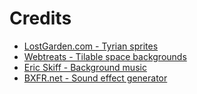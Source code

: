 # Credits
* [LostGarden.com - Tyrian sprites](http://www.lostgarden.com/2007/04/free-game-graphics-tyrian-ships-and.html)
* [Webtreats - Tilable space backgrounds](http://webtreats.mysitemyway.com/tileable-classic-nebula-space-patterns/)
* [Eric Skiff - Background music](http://freemusicarchive.org/music/Eric_Skiff/Resistor_Anthems/)
* [BXFR.net - Sound effect generator](http://www.bfxr.net/)